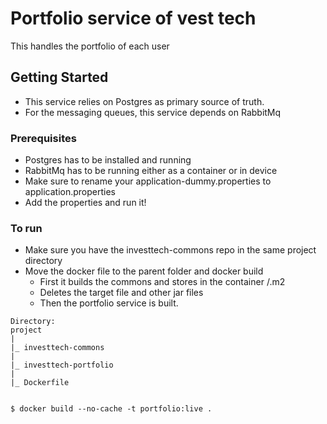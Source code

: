 # Portfolio service of vest tech

This handles the portfolio of each user



## Getting Started

- This service relies on Postgres as primary source of truth.
- For the messaging queues, this service depends on RabbitMq



### Prerequisites

- Postgres has to be installed and running
- RabbitMq has to be running either as a container or in device
- Make sure to rename your application-dummy.properties to application.properties
- Add the properties and run it!

### To run
- Make sure you have the investtech-commons repo in the same project directory
- Move the docker file to the parent folder and docker build
  - First it builds the commons and stores in the container /.m2
  - Deletes the target file and other jar files
  - Then the portfolio service is built.
```
Directory: 
project
|
|_ investtech-commons
|
|_ investtech-portfolio
|
|_ Dockerfile


$ docker build --no-cache -t portfolio:live .


```
